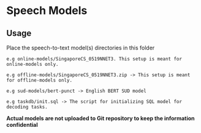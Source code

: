 # Speech Models

## Usage

Place the speech-to-text model(s) directories in this folder 

    e.g online-models/SingaporeCS_0519NNET3. This setup is meant for online-models only. 

    e.g offline-models/SingaporeCS_0519NNET3.zip -> This setup is meant for offline-models only.

    e.g sud-models/bert-punct -> English BERT SUD model

    e.g taskdb/init.sql -> The script for initializing SQL model for decoding tasks.

**Actual models are not uploaded to Git repository to keep the information confidential**
